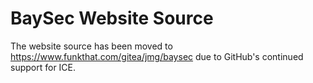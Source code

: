 BaySec Website Source
=====================

The website source has been moved to https://www.funkthat.com/gitea/jmg/baysec
due to GitHub's continued support for ICE.
